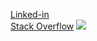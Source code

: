[Linked-in](https://www.linkedin.com/in/dillan-mansor-629ab421a/)<br>
[Stack Overflow](https://stackoverflow.com/users/story/16729906)
![](https://cdn.jsdelivr.net/gh/devicons/devicon/icons/javascript/javascript-original.svg)
